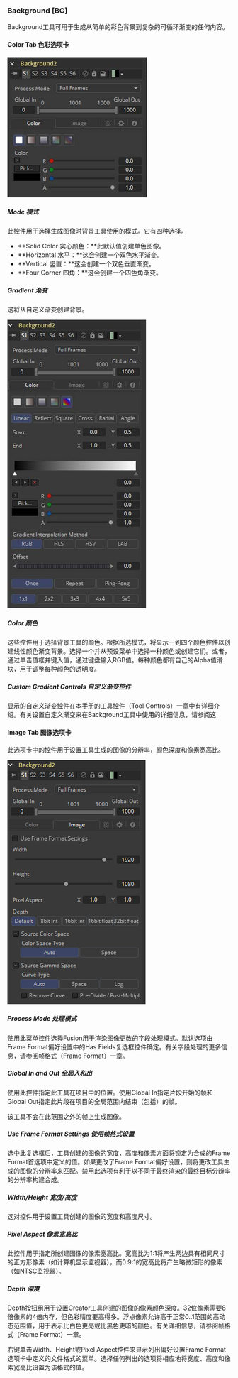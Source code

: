 ### Background [BG]

Background工具可用于生成从简单的彩色背景到复杂的可循环渐变的任何内容。

#### Color Tab 色彩选项卡

![BG_ColorTab](images/BG_ColorTab.jpg)

##### Mode 模式

此控件用于选择生成图像时背景工具使用的模式。它有四种选择。

- **Solid Color 实心颜色：**此默认值创建单色图像。
- **Horizontal 水平：**这会创建一个双色水平渐变。
- **Vertical 竖直：**这会创建一个双色垂直渐变。
- **Four Corner 四角：**这会创建一个四色角渐变。

##### Gradient 渐变

这将从自定义渐变创建背景。

![BG_Gradient](images/BG_Gradient.jpg)

##### Color 颜色

这些控件用于选择背景工具的颜色。根据所选模式，将显示一到四个颜色控件以创建线性颜色渐变背景。选择一个并从预设菜单中选择一种颜色或创建它们。或者，通过单击值框并键入值，通过键盘输入RGB值。每种颜色都有自己的Alpha值滑块，用于调整每种颜色的透明度。

##### Custom Gradient Controls 自定义渐变控件

显示的自定义渐变控件在本手册的工具控件（Tool Controls）一章中有详细介绍。有关设置自定义渐变来在Background工具中使用的详细信息，请参阅这

#### Image Tab 图像选项卡

此选项卡中的控件用于设置工具生成的图像的分辨率，颜色深度和像素宽高比。

![BG_ImageTab](images/BG_ImageTab.png)

##### Process Mode 处理模式

使用此菜单控件选择Fusion用于渲染图像更改的字段处理模式。默认选项由Frame Format偏好设置中的Has Fields复选框控件确定。有关字段处理的更多信息，请参阅帧格式（Frame Format）一章。

##### Global In and Out 全局入和出

使用此控件指定此工具在项目中的位置。使用Global In指定片段开始的帧和Global Out指定此片段在项目的全局范围内结束（包括）的帧。

该工具不会在此范围之外的帧上生成图像。

##### Use Frame Format Settings 使用帧格式设置

选中此复选框后，工具创建的图像的宽度，高度和像素方面将锁定为合成的Frame Format首选项中定义的值。如果更改了Frame Format偏好设置，则将更改工具生成的图像的分辨率来匹配。禁用此选项有利于以不同于最终渲染的最终目标分辨率的分辨率构建合成。

##### Width/Height 宽度/高度

这对控件用于设置工具创建的图像的宽度和高度尺寸。

##### Pixel Aspect 像素宽高比

此控件用于指定所创建图像的像素宽高比。宽高比为1:1将产生两边具有相同尺寸的正方形像素（如计算机显示监视器），而0.9:1的宽高比将产生略微矩形的像素（如NTSC监视器）。

##### Depth 深度

Depth按钮组用于设置Creator工具创建的图像的像素颜色深度。32位像素需要8倍像素的4倍内存，但色彩精度要高得多。浮点像素允许高于正常0..1范围的高动态范围值，用于表示比白色更亮或比黑色更暗的颜色。有关详细信息，请参阅帧格式（Frame Format）一章。

右键单击Width、Height或Pixel Aspect控件来显示列出偏好设置Frame Format选项卡中定义的文件格式的菜单。选择任何列出的选项将相应地将宽度、高度和像素宽高比设置为该格式的值。